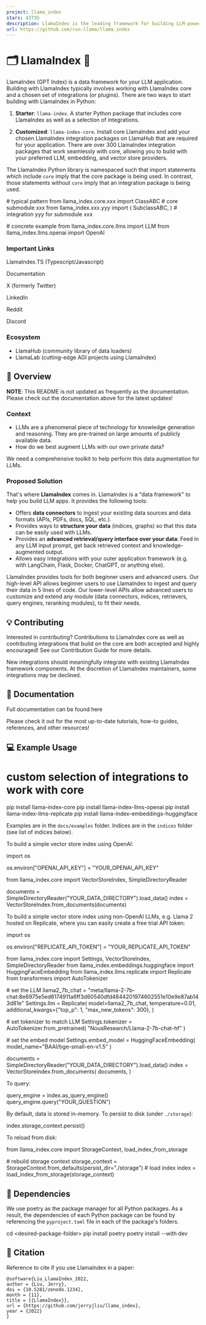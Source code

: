 ```yaml
---
project: llama_index
stars: 43735
description: LlamaIndex is the leading framework for building LLM-powered agents over your data.
url: https://github.com/run-llama/llama_index
---
```


🗂️ LlamaIndex 🦙
=================

LlamaIndex (GPT Index) is a data framework for your LLM application. Building with LlamaIndex typically involves working with LlamaIndex core and a chosen set of integrations (or plugins). There are two ways to start building with LlamaIndex in Python:

1.  **Starter**: `llama-index`. A starter Python package that includes core LlamaIndex as well as a selection of integrations.
    
2.  **Customized**: `llama-index-core`. Install core LlamaIndex and add your chosen LlamaIndex integration packages on LlamaHub that are required for your application. There are over 300 LlamaIndex integration packages that work seamlessly with core, allowing you to build with your preferred LLM, embedding, and vector store providers.
    

The LlamaIndex Python library is namespaced such that import statements which include `core` imply that the core package is being used. In contrast, those statements without `core` imply that an integration package is being used.

\# typical pattern
from llama\_index.core.xxx import ClassABC  \# core submodule xxx
from llama\_index.xxx.yyy import (
    SubclassABC,
)  \# integration yyy for submodule xxx

\# concrete example
from llama\_index.core.llms import LLM
from llama\_index.llms.openai import OpenAI

### Important Links

LlamaIndex.TS (Typescript/Javascript)

Documentation

X (formerly Twitter)

LinkedIn

Reddit

Discord

### Ecosystem

-   LlamaHub (community library of data loaders)
-   LlamaLab (cutting-edge AGI projects using LlamaIndex)

🚀 Overview
-----------

**NOTE**: This README is not updated as frequently as the documentation. Please check out the documentation above for the latest updates!

### Context

-   LLMs are a phenomenal piece of technology for knowledge generation and reasoning. They are pre-trained on large amounts of publicly available data.
-   How do we best augment LLMs with our own private data?

We need a comprehensive toolkit to help perform this data augmentation for LLMs.

### Proposed Solution

That's where **LlamaIndex** comes in. LlamaIndex is a "data framework" to help you build LLM apps. It provides the following tools:

-   Offers **data connectors** to ingest your existing data sources and data formats (APIs, PDFs, docs, SQL, etc.).
-   Provides ways to **structure your data** (indices, graphs) so that this data can be easily used with LLMs.
-   Provides an **advanced retrieval/query interface over your data**: Feed in any LLM input prompt, get back retrieved context and knowledge-augmented output.
-   Allows easy integrations with your outer application framework (e.g. with LangChain, Flask, Docker, ChatGPT, or anything else).

LlamaIndex provides tools for both beginner users and advanced users. Our high-level API allows beginner users to use LlamaIndex to ingest and query their data in 5 lines of code. Our lower-level APIs allow advanced users to customize and extend any module (data connectors, indices, retrievers, query engines, reranking modules), to fit their needs.

💡 Contributing
---------------

Interested in contributing? Contributions to LlamaIndex core as well as contributing integrations that build on the core are both accepted and highly encouraged! See our Contribution Guide for more details.

New integrations should meaningfully integrate with existing LlamaIndex framework components. At the discretion of LlamaIndex maintainers, some integrations may be declined.

📄 Documentation
----------------

Full documentation can be found here

Please check it out for the most up-to-date tutorials, how-to guides, references, and other resources!

💻 Example Usage
----------------

# custom selection of integrations to work with core
pip install llama-index-core
pip install llama-index-llms-openai
pip install llama-index-llms-replicate
pip install llama-index-embeddings-huggingface

Examples are in the `docs/examples` folder. Indices are in the `indices` folder (see list of indices below).

To build a simple vector store index using OpenAI:

import os

os.environ\["OPENAI\_API\_KEY"\] \= "YOUR\_OPENAI\_API\_KEY"

from llama\_index.core import VectorStoreIndex, SimpleDirectoryReader

documents \= SimpleDirectoryReader("YOUR\_DATA\_DIRECTORY").load\_data()
index \= VectorStoreIndex.from\_documents(documents)

To build a simple vector store index using non-OpenAI LLMs, e.g. Llama 2 hosted on Replicate, where you can easily create a free trial API token:

import os

os.environ\["REPLICATE\_API\_TOKEN"\] \= "YOUR\_REPLICATE\_API\_TOKEN"

from llama\_index.core import Settings, VectorStoreIndex, SimpleDirectoryReader
from llama\_index.embeddings.huggingface import HuggingFaceEmbedding
from llama\_index.llms.replicate import Replicate
from transformers import AutoTokenizer

\# set the LLM
llama2\_7b\_chat \= "meta/llama-2-7b-chat:8e6975e5ed6174911a6ff3d60540dfd4844201974602551e10e9e87ab143d81e"
Settings.llm \= Replicate(
    model\=llama2\_7b\_chat,
    temperature\=0.01,
    additional\_kwargs\={"top\_p": 1, "max\_new\_tokens": 300},
)

\# set tokenizer to match LLM
Settings.tokenizer \= AutoTokenizer.from\_pretrained(
    "NousResearch/Llama-2-7b-chat-hf"
)

\# set the embed model
Settings.embed\_model \= HuggingFaceEmbedding(
    model\_name\="BAAI/bge-small-en-v1.5"
)

documents \= SimpleDirectoryReader("YOUR\_DATA\_DIRECTORY").load\_data()
index \= VectorStoreIndex.from\_documents(
    documents,
)

To query:

query\_engine \= index.as\_query\_engine()
query\_engine.query("YOUR\_QUESTION")

By default, data is stored in-memory. To persist to disk (under `./storage`):

index.storage\_context.persist()

To reload from disk:

from llama\_index.core import StorageContext, load\_index\_from\_storage

\# rebuild storage context
storage\_context \= StorageContext.from\_defaults(persist\_dir\="./storage")
\# load index
index \= load\_index\_from\_storage(storage\_context)

🔧 Dependencies
---------------

We use poetry as the package manager for all Python packages. As a result, the dependencies of each Python package can be found by referencing the `pyproject.toml` file in each of the package's folders.

cd <desired-package-folder\>
pip install poetry
poetry install --with dev

📖 Citation
-----------

Reference to cite if you use LlamaIndex in a paper:

```
@software{Liu_LlamaIndex_2022,
author = {Liu, Jerry},
doi = {10.5281/zenodo.1234},
month = {11},
title = {{LlamaIndex}},
url = {https://github.com/jerryjliu/llama_index},
year = {2022}
}
```
